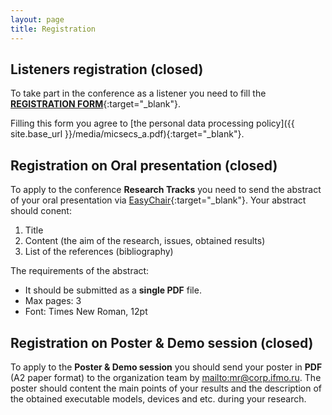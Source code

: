 ```yaml
---
layout: page
title: Registration
---
```



## Listeners registration (closed)

To take part in the conference as a listener you need to fill the [**REGISTRATION FORM**](https://goo.gl/forms/jeoiyiIZcH1ErREr1){:target="_blank"}.

Filling this form you agree to [the personal data processing policy]({{ site.base_url }}/media/micsecs_a.pdf){:target="_blank"}.

## Registration on Oral presentation (closed)

To apply to the conference **Research Tracks** you need to send the abstract of your oral presentation via [EasyChair](https://easychair.org/conferences/?conf=micsecs2018){:target="_blank"}. Your abstract should conent:

1. Title
2. Content (the aim of the research, issues, obtained results)
3. List of the references (bibliography)

The requirements of the abstract:

* It should be submitted as a **single PDF** file.
* Max pages: 3
* Font: Times New Roman, 12pt

## Registration on Poster & Demo session (closed)

To apply to the **Poster & Demo session** you should send your poster in **PDF** (A2 paper format) to the organization team by <mailto:mr@corp.ifmo.ru>. The poster should content the main points of your results and the description of the obtained executable models, devices and etc. during your research.